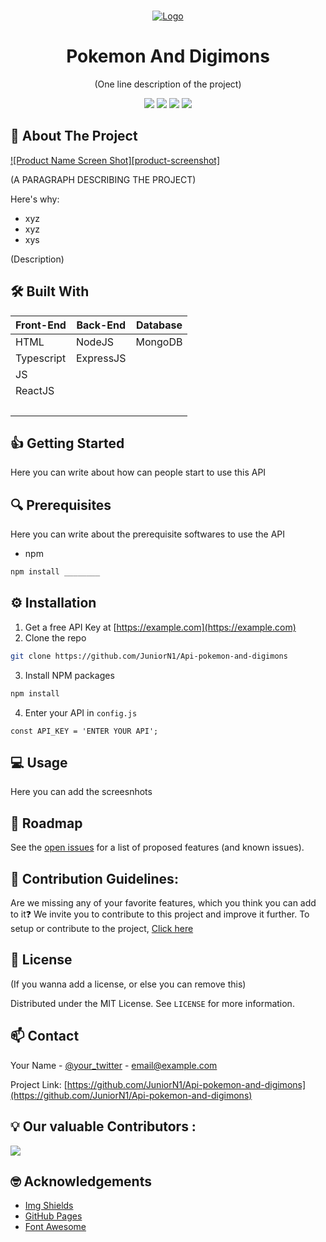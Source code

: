 <!-- PROJECT LOGO -->
<br />
<p align="center">
  <a href="https://github.com/roshanlam/ReadMeTemplate/">
    <img src="https://raw.githubusercontent.com/varunwho/Api-pokemon-and-digimons/main/pokemon-digimon.png" alt="Logo">
  </a>

  <h1 align="center">Pokemon And Digimons</h1>

  <p align="center">
    (One line description of the project)
    <br />
  </p>
</p>
<div align="center">
    <a href="https://github.com/JuniorN1/Api-pokemon-and-digimons"><img src="https://badges.frapsoft.com/os/v1/open-source.svg?v=103"></a>
    <a href="https://github.com/JuniorN1/Api-pokemon-and-digimons"><img src="https://img.shields.io/badge/Built%20by-developers%20%3C%2F%3E-0059b3"></a>
    <a href="https://github.com/JuniorN1/Api-pokemon-and-digimons"><img src="https://img.shields.io/static/v1.svg?label=Contributions&message=Welcome&color=yellow"></a>
    <a href="https://github.com/JuniorN1/Api-pokemon-and-digimons"><img src="https://img.shields.io/badge/Maintained%3F-yes-brightgreen.svg?v=103"></a>
</div>

<!-- ABOUT THE PROJECT -->
## 📖 About The Project

[![Product Name Screen Shot][product-screenshot]](https://github.com/JuniorN1/Api-pokemon-and-digimons)

(A PARAGRAPH DESCRIBING THE PROJECT)

Here's why:
* xyz
* xyz
* xys

(Description)

## 🛠️ Built With
| Front-End | Back-End  | Database   |
| --------  | --------- | ---------- |
| HTML      | NodeJS    | MongoDB    |
| Typescript| ExpressJS | &nbsp;     |
| JS        | &nbsp;    | &nbsp;     |
| ReactJS   | &nbsp;    | &nbsp;     |
| &nbsp;    | &nbsp;    | &nbsp;     |



<!-- GETTING STARTED -->
## 👍 Getting Started

Here you can write about how can people start to use this API

## 🔍 Prerequisites

Here you can write about the prerequisite softwares to use the API
* npm
```sh
npm install ________
```

## ⚙️ Installation

1. Get a free API Key at [https://example.com](https://example.com)
2. Clone the repo
```sh
git clone https://github.com/JuniorN1/Api-pokemon-and-digimons
```
3. Install NPM packages
```sh
npm install
```
4. Enter your API in `config.js`
```JS
const API_KEY = 'ENTER YOUR API';
```

<!-- USAGE EXAMPLES -->
## 💻 Usage

Here you can add the screesnhots


<!-- ROADMAP -->
## 🚧 Roadmap

See the [open issues](https://github.com/JuniorN1/Api-pokemon-and-digimons/issues) for a list of proposed features (and known issues).



<!-- CONTRIBUTING -->
## 🤝 Contribution Guidelines:
Are we missing any of your favorite features, which you think you can add to it❓ We invite you to contribute to this project and improve it further.
To setup or contribute to the project, [Click here](https://github.com/JuniorN1/Api-pokemon-and-digimons/blob/main/CONTRIBUTING.md)


<!-- LICENSE -->
## 📝 License
(If you wanna add a license, or else you can remove this)

Distributed under the MIT License. See `LICENSE` for more information.


<!-- CONTACT -->
## 📫 Contact

Your Name - [@your_twitter](https://twitter.com/your_username) - email@example.com

Project Link: [https://github.com/JuniorN1/Api-pokemon-and-digimons](https://github.com/JuniorN1/Api-pokemon-and-digimons)


## 💡 Our valuable Contributors :

<a href="https://github.com/JuniorN1/Api-pokemon-and-digimons/graphs/contributors">
  <img src="https://contributors-img.web.app/image?repo=JuniorN1/Api-pokemon-and-digimons" />
</a>

<!-- ACKNOWLEDGEMENTS -->
## 🤓 Acknowledgements
* [Img Shields](https://shields.io)
* [GitHub Pages](https://pages.github.com)
* [Font Awesome](https://fontawesome.com)

